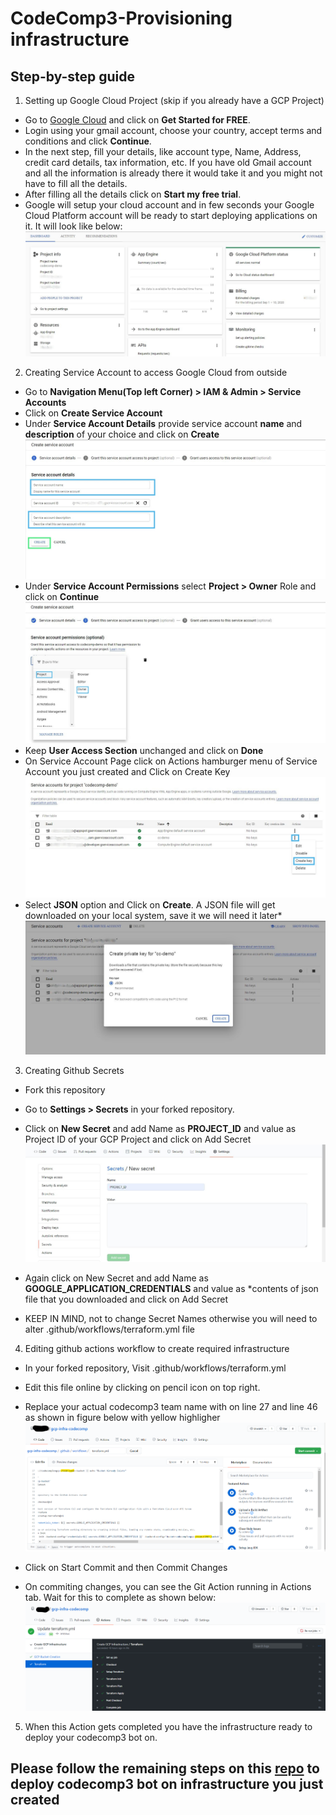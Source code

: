 # CodeComp3-Provisioning infrastructure

## Step-by-step guide

1. Setting up Google Cloud Project (skip if you already have a GCP Project)
-  Go to [Google Cloud](https://cloud.google.com/) and click on **Get Started for FREE**.
-  Login using your gmail account, choose your country, accept terms and conditions and click **Continue**.
-  In the next step, fill your details, like account type, Name, Address, credit card details, tax information, etc. If you have old Gmail account and all the information is already there it would take it and you might not have to fill all the details.
-  After filling all the details click on **Start my free trial**.
-  Google will setup your cloud account and in few seconds your Google Cloud Platform account will be ready to start deploying applications on it. It will look like below:
![Project Setup](/assets/gcp-project-setup-modified.jpg)

2. Creating Service Account to access Google Cloud from outside
  - Go to **Navigation Menu(Top left Corner) > IAM & Admin > Service Accounts**
  - Click on **Create Service Account**
  - Under **Service Account Details** provide service account **name** and **description** of your choice and click on **Create**
  ![Service Account Details](/assets/service-account-details-modified.jpg)
  - Under **Service Account Permissions** select **Project > Owner** Role and click on **Continue**
  ![Service Account Permissions](/assets/service-account-permissions-modified.jpg)
  - Keep **User Access Section** unchanged and click on **Done**
  - On Service Account Page click on Actions hamburger menu of Service Account you just created and Click on Create Key
  ![Service Account Create Key](/assets/service-account-create-key-modified.jpg)
  - Select **JSON** option and Click on **Create**. A JSON file will get downloaded on your local system, save it we will need it later*
  ![Service Account JSON](/assets/service-account-json-modified.jpg)

3. Creating Github Secrets
  - Fork this repository
  - Go to **Settings > Secrets** in your forked repository.
  - Click on **New Secret** and add Name as **PROJECT_ID** and value as Project ID of your GCP Project and click on Add Secret
  ![New Secret](/assets/secret-project.JPG)

  - Again click on New Secret and add Name as **GOOGLE_APPLICATION_CREDENTIALS** and value as *contents of json file that you downloaded and click on Add Secret
  
  - KEEP IN MIND, not to change Secret Names otherwise you will need to alter .github/workflows/terraform.yml file

4. Editing github actions workflow to create required infrastructure
  - In your forked repository, Visit .github/workflows/terraform.yml
  - Edit this file online by clicking on pencil icon on top right.
  - Replace your actual codecomp3 team name with <team-name> on line 27 and line 46 as shown in figure below with yellow highligher
  ![Editing github workflow](/assets/terraformYMLfile.png)

  - Click on Start Commit and then Commit Changes
  - On commiting changes, you can see the Git Action running in Actions tab. Wait for this to complete as shown below:
  ![Github Action](/assets/github-action.png)


5. When this Action gets completed you have the infrastructure ready to deploy your codecomp3 bot on.

## Please  follow the remaining steps on this [repo](https://github.com/ayu004/codecomp3.gcp.java) to deploy codecomp3 bot on infrastructure you just created


